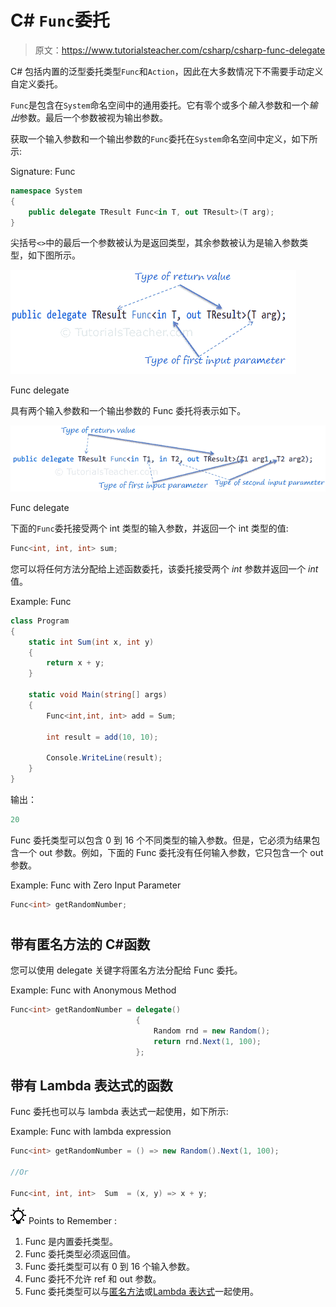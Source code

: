 # C# `Func`委托

> 原文：<https://www.tutorialsteacher.com/csharp/csharp-func-delegate>

C# 包括内置的泛型委托类型`Func`和`Action`，因此在大多数情况下不需要手动定义自定义委托。

`Func`是包含在`System`命名空间中的通用委托。它有零个或多个*输入*参数和一个*输出*参数。最后一个参数被视为输出参数。

获取一个输入参数和一个输出参数的`Func`委托在`System`命名空间中定义，如下所示:

Signature: Func

```cs
namespace System
{    
    public delegate TResult Func<in T, out TResult>(T arg);
} 
```

尖括号`<>`中的最后一个参数被认为是返回类型，其余参数被认为是输入参数类型，如下图所示。

![](img/46518cb85e60d2caf3dd3be666605632.png)

Func delegate



具有两个输入参数和一个输出参数的 Func 委托将表示如下。

![](img/24365428fae8fa813e5227c6d372e11d.png)

Func delegate



下面的`Func`委托接受两个 int 类型的输入参数，并返回一个 int 类型的值:

```cs
Func<int, int, int> sum; 
```

您可以将任何方法分配给上述函数委托，该委托接受两个 *int* 参数并返回一个 *int* 值。

Example: Func

```cs
class Program
{
    static int Sum(int x, int y)
    {
        return x + y;
    }

    static void Main(string[] args)
    {
        Func<int,int, int> add = Sum;

        int result = add(10, 10);

        Console.WriteLine(result); 
    }
} 
```

输出：

```cs
20
```

Func 委托类型可以包含 0 到 16 个不同类型的输入参数。但是，它必须为结果包含一个 out 参数。例如，下面的 Func 委托没有任何输入参数，它只包含一个 out 参数。

Example: Func with Zero Input Parameter

```cs
Func<int> getRandomNumber; 
```
# 
## 带有匿名方法的 C#函数

您可以使用 delegate 关键字将匿名方法分配给 Func 委托。

Example: Func with Anonymous Method

```cs
Func<int> getRandomNumber = delegate()
                            {
                                Random rnd = new Random();
                                return rnd.Next(1, 100);
                            }; 
```

## 带有 Lambda 表达式的函数

Func 委托也可以与 lambda 表达式一起使用，如下所示:

Example: Func with lambda expression

```cs
Func<int> getRandomNumber = () => new Random().Next(1, 100);

//Or 

Func<int, int, int>  Sum  = (x, y) => x + y; 
```

![](img/85db52f5404f0c468e1b194aa487d6a1.png)  Points to Remember :

1.  Func 是内置委托类型。
2.  Func 委托类型必须返回值。
3.  Func 委托类型可以有 0 到 16 个输入参数。
4.  Func 委托不允许 ref 和 out 参数。
5.  Func 委托类型可以与[匿名方法](/csharp/csharp-anonymous-method)或[Lambda 表达式](/linq/linq-lambda-expression)一起使用。